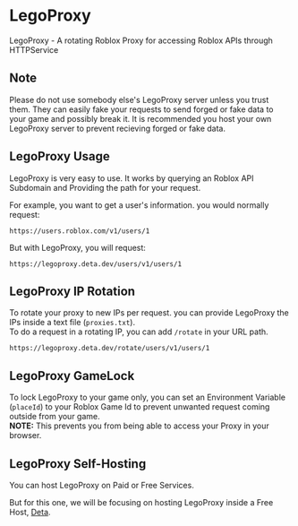 # LegoProxy
LegoProxy - A rotating Roblox Proxy for accessing Roblox APIs through HTTPService

## Note
Please do not use somebody else's LegoProxy server unless you trust them. They can easily fake your requests to send forged or fake data to your game and possibly break it. It is recommended you host your own LegoProxy server to prevent recieving forged or fake data.

## LegoProxy Usage
LegoProxy is very easy to use. It works by querying an Roblox API Subdomain and Providing the path for your request.

For example, you want to get a user's information. you would normally request:
```
https://users.roblox.com/v1/users/1
```

But with LegoProxy, you will request:
```
https://legoproxy.deta.dev/users/v1/users/1
```

## LegoProxy IP Rotation
To rotate your proxy to new IPs per request. you can provide LegoProxy the IPs inside a text file (`proxies.txt`).\
To do a request in a rotating IP, you can add `/rotate` in your URL path.
```
https://legoproxy.deta.dev/rotate/users/v1/users/1
```

## LegoProxy GameLock
To lock LegoProxy to your game only, you can set an Environment Variable (`placeId`) to your Roblox Game Id to prevent unwanted request coming outside from your game.\
**NOTE:** This prevents you from being able to access your Proxy in your browser.

## LegoProxy Self-Hosting
You can host LegoProxy on Paid or Free Services.

But for this one, we will be focusing on hosting LegoProxy inside a Free Host, [Deta](https://www.deta.sh/).

